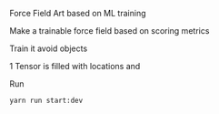 Force Field Art based on ML training

Make a trainable force field based on scoring metrics

Train it avoid objects

1 Tensor is filled with locations and 

Run

```
yarn run start:dev
```

